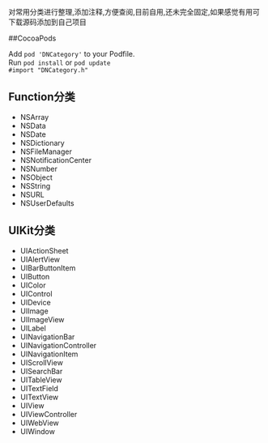 对常用分类进行整理,添加注释,方便查阅,目前自用,还未完全固定,如果感觉有用可下载源码添加到自己项目

##CocoaPods

Add `pod 'DNCategory'` to your Podfile.   
Run `pod install` or `pod update`  
`#import "DNCategory.h"`  


## Function分类
* NSArray
* NSData
* NSDate
* NSDictionary
* NSFileManager
* NSNotificationCenter
* NSNumber
* NSObject
* NSString
* NSURL
* NSUserDefaults
 
## UIKit分类
* UIActionSheet
* UIAlertView
* UIBarButtonItem
* UIButton
* UIColor
* UIControl
* UIDevice
* UIImage
* UIImageView
* UILabel
* UINavigationBar
* UINavigationController
* UINavigationItem
* UIScrollView
* UISearchBar
* UITableView
* UITextField
* UITextView
* UIView
* UIViewController
* UIWebView
* UIWindow
